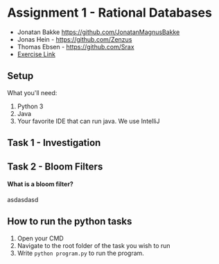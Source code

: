 # Assignment 1 - Rational Databases
- Jonatan Bakke https://github.com/JonatanMagnusBakke
- Jonas Hein - https://github.com/Zenzus
- Thomas Ebsen - https://github.com/Srax 
- [Exercise Link](misc/Assignment.pdf)


## Setup
What you'll need:
1. Python 3
2. Java
3. Your favorite IDE that can run java. We use IntelliJ

## Task 1 - Investigation

## Task 2 - Bloom Filters
#### What is a bloom filter?  
asdasdasd

## How to run the python tasks
1. Open your CMD
2. Navigate to the root folder of the task you wish to run
3. Write `python program.py` to run the program.